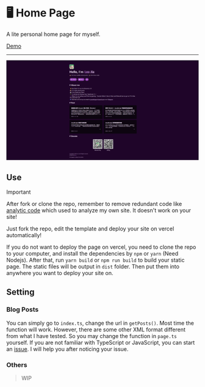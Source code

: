 # 🖥️ Home Page
A lite personal home page for myself.

[Demo](https://inswan.cn)

---

![Screenshot](./art/readme-1.png)

## Use

> [!IMPORTANT]
> After fork or clone the repo, remember to remove redundant code like [analytic code](https://github.com/InsWan/HomePage/blob/main/index.html#L14) which used to analyze my own site. It doesn't work on your site!

Just fork the repo, edit the template and deploy your site on vercel automatically!

If you do not want to deploy the page on vercel, you need to clone the repo to your computer, and install the dependencies by `npm` or `yarn` (Need Nodejs). After that, run `yarn build` or `npm run build` to build your static page. The static files will be output in `dist` folder. Then put them into anywhere you want to deploy your site on.

## Setting

### Blog Posts

You can simply go to `index.ts`, change the url in `getPosts()`. Most time the function will work. However, there are some other XML format different from what I have tested. So you may change the function in `page.ts`  yourself. If you are not familiar with TypeScript or JavaScript, you can start an [issue](https://github.com/InsWan/HomePage/issues/new). I will help you after noticing your issue.  

### Others

> WIP
